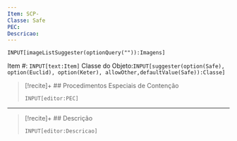 ```yaml
---
Item: SCP-
Classe: Safe
PEC: 
Descricao: 
---
```


```meta-bind
INPUT[imageListSuggester(optionQuery("")):Imagens]
```

Item #: `INPUT[text:Item]`
Classe do Objeto:`INPUT[suggester(option(Safe), option(Euclid), option(Keter), allowOther,defaultValue(Safe)):Classe]`
> [!recite]+ ## Procedimentos Especiais de Contenção
> ```meta-bind
> INPUT[editor:PEC]
>```
 
---
>[!recite]+ ## Descrição
> ```meta-bind
> INPUT[editor:Descricao]
>```
